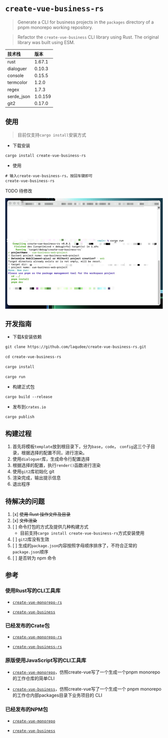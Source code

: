 # `create-vue-business-rs`

> Generate a CLI for business projects in the `packages` directory of a pnpm monorepo working repository.

> Refactor the `create-vue-business` CLI library using Rust. The original library was built using ESM.

| 技术栈     | 版本    |
| :--------- | :------ |
| rust       | 1.67.1  |
| dialoguer  | 0.10.3  |
| console    | 0.15.5  |
| termcolor  | 1.2.0   |
| regex      | 1.7.3   |
| serde_json | 1.0.159 |
| git2       | 0.17.0  |

## 使用

> 目前仅支持`cargo install`安装方式

- 下载安装

```shell
cargo install create-vue-business-rs
```

- 使用

```shell
# 输入create-vue-business-rs，按回车键即可
create-vue-business-rs
```

TODO 待修改

![演示](./media/it_dev_work.png)

## 开发指南

- 下载&安装依赖

```shell
git clone https://github.com/laqudee/create-vue-business-rs.git

cd create-vue-business-rs

cargo install

cargo run
```

- 构建正式包

```shell
cargo build --release
```

- 发布到`crates.io`

```shell
cargo publish
```

## 构建过程

1. 首先将模板`template`放到根目录下，分为`base`，`code`， `config`这三个子目录，根据选择的配置不同，进行渲染。
2. 使用`dialoguer`库，生成命令行配置选择
3. 根据选择的配置，执行`render()`函数进行渲染
4. 使用`git2`库初始化 git
5. 渲染完成，输出提示信息
6. 退出程序

## 待解决的问题

1. [x] ~~使用 Rust 操作文件及目录~~
2. [x] ~~文件渲染~~
3. [ ] 命令打包的方式及提供几种构建方式
   - 目前支持`cargo install create-vue-business-rs`方式安装使用
4. [ ] `git2`库没有生效
5. [ ] 生成的`package.json`内容按照字母顺序排序了，不符合正常的`package.json`顺序
6. [ ] 是否转为 npm 命令

## 参考

### 使用Rust写的CLI工具库

- [`create-vue-monorepo-rs`](https://github.com/laqudee/create-vue-monorepo-rs)

- [`create-vue-business`](https://github.com/laqudee/create-vue-business-rs)

### 已经发布的Crate包

- [`create-vue-monorepo-rs`](https://crates.io/crates/create-vue-monorepo-rs)

- [`create-vue-business-rs`](https://crates.io/crates/create-vue-business-rs)

### 原版使用JavaScript写的CLI工具库

- [`create-vue-monorepo`](https://github.com/laqudee/create-vue-monorepo)，仿照create-vue写了一个生成一个pnpm monorepo 的工作仓库的简单CLI

- [`create-vue-business`](https://github.com/laqudee/create-vue-business)，仿照create-vue写了一个生成一个 pnpm monorepo 的工作仓内部packages目录下业务项目的 CLI


### 已经发布的NPM包

- [`create-vue-monorepo`](https://www.npmjs.com/package/create-vue-monorepo)

- [`create-vue-business`](https://www.npmjs.com/package/create-vue-business)
